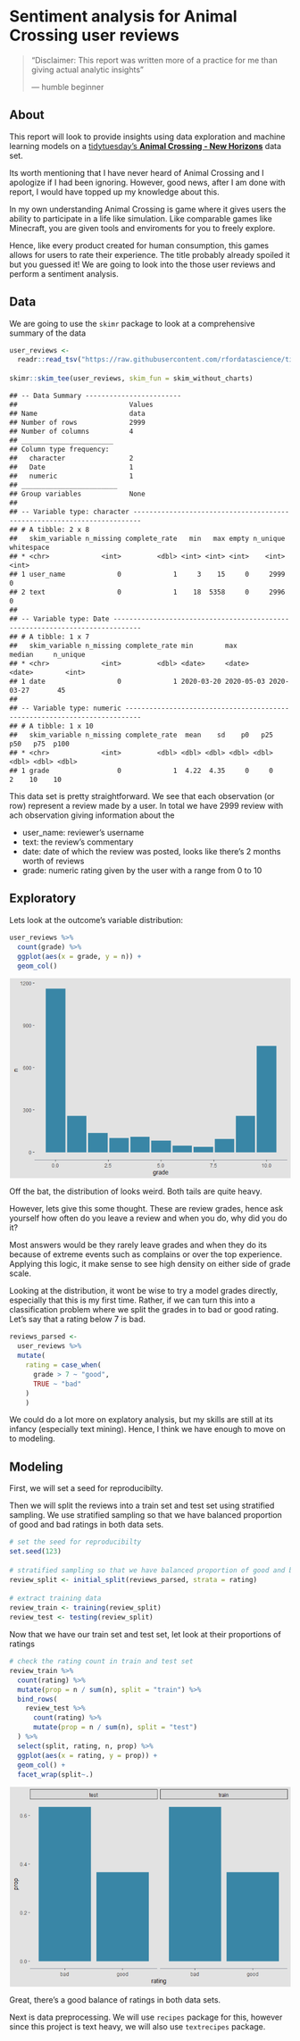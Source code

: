 Sentiment analysis for Animal Crossing user reviews
================

> “Disclaimer: This report was written more of a practice for me than
> giving actual analytic insights”
> 
> — humble beginner

## About

This report will look to provide insights using data exploration and
machine learning models on a [tidytuesday’s **Animal Crossing - New
Horizons**](https://github.com/rfordatascience/tidytuesday/tree/master/data/2020/2020-05-05)
data set.

Its worth mentioning that I have never heard of Animal Crossing and I
apologize if I had been ignoring. However, good news, after I am done
with report, I would have topped up my knowledge about this.

In my own understanding Animal Crossing is game where it gives users the
ability to participate in a life like simulation. Like comparable games
like Minecraft, you are given tools and enviroments for you to freely
explore.

Hence, like every product created for human consumption, this games
allows for users to rate their experience. The title probably already
spoiled it but you guessed it\! We are going to look into the those user
reviews and perform a sentiment analysis.

## Data

We are going to use the `skimr` package to look at a comprehensive
summary of the data

``` r
user_reviews <- 
  readr::read_tsv("https://raw.githubusercontent.com/rfordatascience/tidytuesday/master/data/2020/2020-05-05/user_reviews.tsv")

skimr::skim_tee(user_reviews, skim_fun = skim_without_charts)
```

    ## -- Data Summary ------------------------
    ##                            Values
    ## Name                       data  
    ## Number of rows             2999  
    ## Number of columns          4     
    ## _______________________          
    ## Column type frequency:           
    ##   character                2     
    ##   Date                     1     
    ##   numeric                  1     
    ## ________________________         
    ## Group variables            None  
    ## 
    ## -- Variable type: character ------------------------------------------------------------------------
    ## # A tibble: 2 x 8
    ##   skim_variable n_missing complete_rate   min   max empty n_unique whitespace
    ## * <chr>             <int>         <dbl> <int> <int> <int>    <int>      <int>
    ## 1 user_name             0             1     3    15     0     2999          0
    ## 2 text                  0             1    18  5358     0     2996          0
    ## 
    ## -- Variable type: Date -----------------------------------------------------------------------------
    ## # A tibble: 1 x 7
    ##   skim_variable n_missing complete_rate min        max        median     n_unique
    ## * <chr>             <int>         <dbl> <date>     <date>     <date>        <int>
    ## 1 date                  0             1 2020-03-20 2020-05-03 2020-03-27       45
    ## 
    ## -- Variable type: numeric --------------------------------------------------------------------------
    ## # A tibble: 1 x 10
    ##   skim_variable n_missing complete_rate  mean    sd    p0   p25   p50   p75  p100
    ## * <chr>             <int>         <dbl> <dbl> <dbl> <dbl> <dbl> <dbl> <dbl> <dbl>
    ## 1 grade                 0             1  4.22  4.35     0     0     2    10    10

This data set is pretty straightforward. We see that each observation
(or row) represent a review made by a user. In total we have 2999 review
with ach observation giving information about the

  - user\_name: reviewer’s username
  - text: the review’s commentary
  - date: date of which the review was posted, looks like there’s 2
    months worth of reviews
  - grade: numeric rating given by the user with a range from 0 to 10

## Exploratory

Lets look at the outcome’s variable distribution:

``` r
user_reviews %>% 
  count(grade) %>% 
  ggplot(aes(x = grade, y = n)) +
  geom_col()
```

<img src="README_files/figure-gfm/unnamed-chunk-2-1.png" style="display: block; margin: auto;" />

Off the bat, the distribution of looks weird. Both tails are quite
heavy.

However, lets give this some thought. These are review grades, hence ask
yourself how often do you leave a review and when you do, why did you do
it?

Most answers would be they rarely leave grades and when they do its
because of extreme events such as complains or over the top experience.
Applying this logic, it make sense to see high density on either side of
grade scale.

Looking at the distribution, it wont be wise to try a model grades
directly, especially that this is my first time. Rather, if we can turn
this into a classification problem where we split the grades in to bad
or good rating. Let’s say that a rating below 7 is bad.

``` r
reviews_parsed <-
  user_reviews %>% 
  mutate(
    rating = case_when(
      grade > 7 ~ "good",
      TRUE ~ "bad"
    )
    )
```

We could do a lot more on explatory analysis, but my skills are still at
its infancy (especially text mining). Hence, I think we have enough to
move on to modeling.

## Modeling

First, we will set a seed for reproducibilty.

Then we will split the reviews into a train set and test set using
stratified sampling. We use stratified sampling so that we have balanced
proportion of good and bad ratings in both data sets.

``` r
# set the seed for reproducibilty
set.seed(123)

# stratified sampling so that we have balanced proportion of good and bad ratings in both data sets
review_split <- initial_split(reviews_parsed, strata = rating) 

# extract training data
review_train <- training(review_split)
review_test <- testing(review_split)
```

Now that we have our train set and test set, let look at their
proportions of ratings

``` r
# check the rating count in train and test set
review_train %>% 
  count(rating) %>% 
  mutate(prop = n / sum(n), split = "train") %>% 
  bind_rows(
    review_test %>% 
      count(rating) %>% 
      mutate(prop = n / sum(n), split = "test")
  ) %>% 
  select(split, rating, n, prop) %>% 
  ggplot(aes(x = rating, y = prop)) +
  geom_col() +
  facet_wrap(split~.)
```

<img src="README_files/figure-gfm/unnamed-chunk-5-1.png" style="display: block; margin: auto;" />

Great, there’s a good balance of ratings in both data sets.

Next is data preprocessing. We will use `recipes` package for this,
however since this project is text heavy, we will also use `textrecipes`
package.
